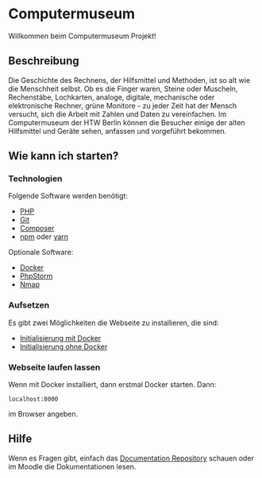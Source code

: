 # Computermuseum

Willkommen beim Computermuseum Projekt!

## Beschreibung

Die Geschichte des Rechnens, der Hilfsmittel und Methoden, ist so alt wie die Menschheit selbst. Ob es die Finger waren, Steine oder Muscheln, Rechenstäbe, Lochkarten, analoge, digitale, mechanische oder elektronische Rechner, grüne Monitore - zu jeder Zeit hat der Mensch versucht, sich die Arbeit mit Zahlen und Daten zu vereinfachen. Im Computermuseum der HTW Berlin können die Besucher einige der alten Hilfsmittel und Geräte sehen, anfassen und vorgeführt bekommen. 

## Wie kann ich starten?

### Technologien

Folgende Software werden benötigt:
* [PHP](https://www.php.net/)
* [Git](https://www.php.net/)
* [Composer](https://www.php.net/)
* [npm](https://www.php.net/) oder [yarn](https://www.php.net/)

Optionale Software:
* [Docker](https://www.docker.com/)
* [PhpStorm](https://www.jetbrains.com/phpstorm/)
* [Nmap](https://nmap.org/)

### Aufsetzen

Es gibt zwei Möglichkeiten die Webseite zu installieren, die sind:
* [Initialisierung mit Docker](https://github.com/htwb-computermuseum/Documentation/docs/dashboard/docker.md)
* [Initialisierung ohne Docker](https://github.com/htwb-computermuseum/Documentation/docs/dashboard/setup-win-mac.md)

### Webseite laufen lassen

Wenn mit Docker installiert, dann erstmal Docker starten.
Dann:
```
localhost:8000
```
im Browser angeben.

## Hilfe

Wenn es Fragen gibt, einfach das [Documentation Repository](https://github.com/htwb-computermuseum/Documentation/docs) schauen oder im Moodle die Dokumentationen lesen.
